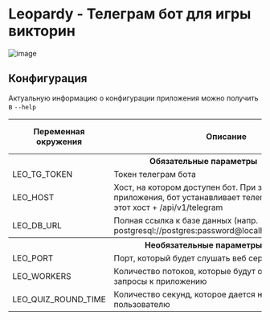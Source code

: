 # Leopardy - Телеграм бот для игры викторин

![image](https://user-images.githubusercontent.com/7967826/200128044-44605293-c188-422a-af1a-9609113b0f36.png)

## Конфигурация

Актуальную информацию о конфигурации приложения можно получить в `--help`

<table>
    <tr>
        <th>Переменная окружения</th>
        <th>Описание</th>
        <th>Значение по умолчанию</th>
    </tr>
    <tr>
        <th colspan=4>Обязательные параметры</th>
    </tr>
    <tr>
        <td>LEO_TG_TOKEN</td>
        <td>Токен телеграм бота</td>
        <td></td>
    </tr>
    <tr>
        <td>LEO_HOST</td>
        <td>Хост, на котором доступен бот. При запуске приложения, бот устанавливает телеграм вебхук на этот хост + /api/v1/telegram</td>
        <td></td>
    </tr>
    <tr>
        <td>LEO_DB_URL</td>
        <td>Полная ссылка к базе данных (напр. postgresql://postgres:password@localhost:5432/leopardy)</td>
        <td></td>
    </tr>
    <tr>
        <th colspan=4>Необязательные параметры</th>
    </tr>
    <tr>
        <td>LEO_PORT</td>
        <td>Порт, который будет слушать веб сервер бота</td>
        <td>8888</td>
    </tr>
    <tr>
        <td>LEO_WORKERS</td>
        <td>Количество потоков, которые будут обрабатывать запросы к приложению</td>
        <td>4</td>
    </tr>
    <tr>
        <td>LEO_QUIZ_ROUND_TIME</td>
        <td>Количество секунд, которое дается на ответ пользователю</td>
        <td>15</td>
    </tr>
</table>
